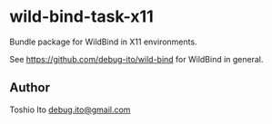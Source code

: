 # wild-bind-task-x11

Bundle package for WildBind in X11 environments.

See https://github.com/debug-ito/wild-bind for WildBind in general.

## Author

Toshio Ito <debug.ito@gmail.com>
